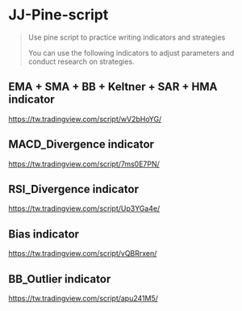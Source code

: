 # JJ-Pine-script
>Use pine script to practice writing indicators and strategies
>
>You can use the following indicators to adjust parameters and conduct research on strategies.
## EMA + SMA + BB + Keltner + SAR + HMA indicator
https://tw.tradingview.com/script/wV2bHoYG/
## MACD_Divergence indicator
https://tw.tradingview.com/script/7ms0E7PN/
## RSI_Divergence indicator
https://tw.tradingview.com/script/Up3YGa4e/
## Bias indicator
https://tw.tradingview.com/script/vQBRrxen/
## BB_Outlier indicator
https://tw.tradingview.com/script/apu241M5/

